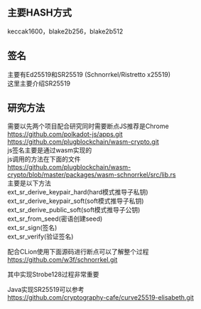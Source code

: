 ## 主要HASH方式
keccak1600，blake2b256，blake2b512

## 签名
主要有Ed25519和SR25519 (Schnorrkel/Ristretto x25519)  
这里主要介绍SR25519

## 研究方法
需要以先两个项目配合研究同时需要断点JS推荐是Chrome  
https://github.com/polkadot-js/apps.git  
https://github.com/plugblockchain/wasm-crypto.git  
js签名主要是通过wasm实现的  
js调用的方法在下面的文件  
https://github.com/plugblockchain/wasm-crypto/blob/master/packages/wasm-schnorrkel/src/lib.rs  
主要是以下方法  
ext_sr_derive_keypair_hard(hard模式推导子私钥)  
ext_sr_derive_keypair_soft(soft模式推导子私钥)  
ext_sr_derive_public_soft(soft模式推导子公钥)  
ext_sr_from_seed(密语创建seed)  
ext_sr_sign(签名)  
ext_sr_verify(验证签名)  

配合CLion使用下面源码进行断点可以了解整个过程  
https://github.com/w3f/schnorrkel.git  

其中实现Strobe128过程非常重要  

Java实现SR25519可以参考  
https://github.com/cryptography-cafe/curve25519-elisabeth.git